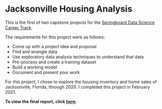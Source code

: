 <h1>Jacksonville Housing Analysis</h1>
<p>
  This is the first of two capstone projects for the <a href="https://bootcamprankings.com/springboard-data-science-career-track/">Springboard Data Science Career Track</a>.
</p>
<p>
  The requirements for this project were as follows:
</p>
<ul>
  <li>Come up with a project idea and proposal</li>
  <li>Find and wrangle data</li>
  <li>Use exploratory data analysis techniques to understand that data</li>
  <li>Pre-process and create a training dataset</li>
  <li>Build a working model</li>
  <li>Document and present your work</li>
</ul>
<p>
  For this project, I chose to explore the housing inventory and home sales of Jacksonville, Florida, through 2020. I completed this project in February 2021.
</p>
<p>
  <strong>To view the final report, click <a href="https://willrobinson152.github.io/JacksonvilleHousingAnalysis/">here</a>.</strong>
</p>
